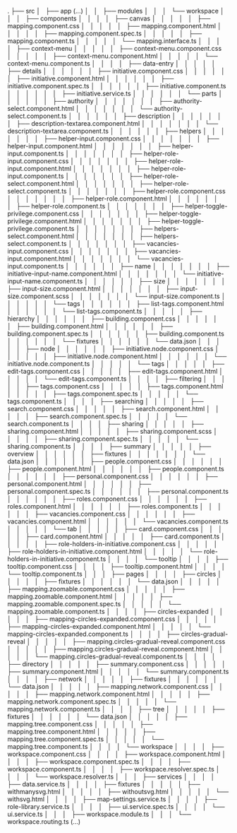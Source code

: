.
├── src
│   ├── app
(...)
│   │   ├── modules
│   │   │   └── workspace
│   │   │   ├── components
│   │   │   │   ├── canvas
│   │   │   │   │   ├── mapping.component.css
│   │   │   │   │   ├── mapping.component.html
│   │   │   │   │   ├── mapping.component.spec.ts
│   │   │   │   │   ├── mapping.component.ts
│   │   │   │   │   └── mapping.interface.ts
│   │   │   │   ├── context-menu
│   │   │   │   │   ├── context-menu.component.css
│   │   │   │   │   ├── context-menu.component.html
│   │   │   │   │   └── context-menu.component.ts
│   │   │   │   ├── data-entry
│   │   │   │   │   ├── details
│   │   │   │   │   │   ├── initiative.component.css
│   │   │   │   │   │   ├── initiative.component.html
│   │   │   │   │   │   ├── initiative.component.spec.ts
│   │   │   │   │   │   ├── initiative.component.ts
│   │   │   │   │   │   ├── initiative.service.ts
│   │   │   │   │   │   └── parts
│   │   │   │   │   │   ├── authority
│   │   │   │   │   │   │   ├── authority-select.component.html
│   │   │   │   │   │   │   └── authority-select.component.ts
│   │   │   │   │   │   ├── description
│   │   │   │   │   │   │   ├── description-textarea.component.html
│   │   │   │   │   │   │   └── description-textarea.component.ts
│   │   │   │   │   │   ├── helpers
│   │   │   │   │   │   │   ├── helper-input.component.css
│   │   │   │   │   │   │   ├── helper-input.component.html
│   │   │   │   │   │   │   ├── helper-input.component.ts
│   │   │   │   │   │   │   ├── helper-role-input.component.css
│   │   │   │   │   │   │   ├── helper-role-input.component.html
│   │   │   │   │   │   │   ├── helper-role-input.component.ts
│   │   │   │   │   │   │   ├── helper-role-select.component.html
│   │   │   │   │   │   │   ├── helper-role-select.component.ts
│   │   │   │   │   │   │   ├── helper-role.component.css
│   │   │   │   │   │   │   ├── helper-role.component.html
│   │   │   │   │   │   │   ├── helper-role.component.ts
│   │   │   │   │   │   │   ├── helper-toggle-privilege.component.css
│   │   │   │   │   │   │   ├── helper-toggle-privilege.component.html
│   │   │   │   │   │   │   ├── helper-toggle-privilege.component.ts
│   │   │   │   │   │   │   ├── helpers-select.component.html
│   │   │   │   │   │   │   ├── helpers-select.component.ts
│   │   │   │   │   │   │   ├── vacancies-input.component.css
│   │   │   │   │   │   │   ├── vacancies-input.component.html
│   │   │   │   │   │   │   └── vacancies-input.component.ts
│   │   │   │   │   │   ├── name
│   │   │   │   │   │   │   ├── initiative-input-name.component.html
│   │   │   │   │   │   │   └── initiative-input-name.component.ts
│   │   │   │   │   │   ├── size
│   │   │   │   │   │   │   ├── input-size.component.html
│   │   │   │   │   │   │   ├── input-size.component.scss
│   │   │   │   │   │   │   └── input-size.component.ts
│   │   │   │   │   │   └── tags
│   │   │   │   │   │   ├── list-tags.component.html
│   │   │   │   │   │   └── list-tags.component.ts
│   │   │   │   │   ├── hierarchy
│   │   │   │   │   │   ├── building.component.css
│   │   │   │   │   │   ├── building.component.html
│   │   │   │   │   │   ├── building.component.spec.ts
│   │   │   │   │   │   ├── building.component.ts
│   │   │   │   │   │   └── fixtures
│   │   │   │   │   │   └── data.json
│   │   │   │   │   ├── node
│   │   │   │   │   │   ├── initiative.node.component.css
│   │   │   │   │   │   ├── initiative.node.component.html
│   │   │   │   │   │   └── initiative.node.component.ts
│   │   │   │   │   └── tags
│   │   │   │   │   ├── edit-tags.component.css
│   │   │   │   │   ├── edit-tags.component.html
│   │   │   │   │   └── edit-tags.component.ts
│   │   │   │   ├── filtering
│   │   │   │   │   ├── tags.component.css
│   │   │   │   │   ├── tags.component.html
│   │   │   │   │   ├── tags.component.spec.ts
│   │   │   │   │   └── tags.component.ts
│   │   │   │   ├── searching
│   │   │   │   │   ├── search.component.css
│   │   │   │   │   ├── search.component.html
│   │   │   │   │   ├── search.component.spec.ts
│   │   │   │   │   └── search.component.ts
│   │   │   │   ├── sharing
│   │   │   │   │   ├── sharing.component.html
│   │   │   │   │   ├── sharing.component.scss
│   │   │   │   │   ├── sharing.component.spec.ts
│   │   │   │   │   └── sharing.component.ts
│   │   │   │   ├── summary
│   │   │   │   │   ├── overview
│   │   │   │   │   │   ├── fixtures
│   │   │   │   │   │   │   └── data.json
│   │   │   │   │   │   ├── people.component.css
│   │   │   │   │   │   ├── people.component.html
│   │   │   │   │   │   ├── people.component.ts
│   │   │   │   │   │   ├── personal.component.css
│   │   │   │   │   │   ├── personal.component.html
│   │   │   │   │   │   ├── personal.component.spec.ts
│   │   │   │   │   │   ├── personal.component.ts
│   │   │   │   │   │   ├── roles.component.css
│   │   │   │   │   │   ├── roles.component.html
│   │   │   │   │   │   ├── roles.component.ts
│   │   │   │   │   │   ├── vacancies.component.css
│   │   │   │   │   │   ├── vacancies.component.html
│   │   │   │   │   │   └── vacancies.component.ts
│   │   │   │   │   └── tab
│   │   │   │   │   ├── card.component.css
│   │   │   │   │   ├── card.component.html
│   │   │   │   │   ├── card.component.ts
│   │   │   │   │   ├── role-holders-in-initiative.component.css
│   │   │   │   │   ├── role-holders-in-initiative.component.html
│   │   │   │   │   └── role-holders-in-initiative.component.ts
│   │   │   │   └── tooltip
│   │   │   │   ├── tooltip.component.css
│   │   │   │   ├── tooltip.component.html
│   │   │   │   └── tooltip.component.ts
│   │   │   ├── pages
│   │   │   │   ├── circles
│   │   │   │   │   ├── fixtures
│   │   │   │   │   │   └── data.json
│   │   │   │   │   ├── mapping.zoomable.component.css
│   │   │   │   │   ├── mapping.zoomable.component.html
│   │   │   │   │   ├── mapping.zoomable.component.spec.ts
│   │   │   │   │   └── mapping.zoomable.component.ts
│   │   │   │   ├── circles-expanded
│   │   │   │   │   ├── mapping-circles-expanded.component.css
│   │   │   │   │   ├── mapping-circles-expanded.component.html
│   │   │   │   │   └── mapping-circles-expanded.component.ts
│   │   │   │   ├── circles-gradual-reveal
│   │   │   │   │   ├── mapping.circles-gradual-reveal.component.css
│   │   │   │   │   ├── mapping.circles-gradual-reveal.component.html
│   │   │   │   │   └── mapping.circles-gradual-reveal.component.ts
│   │   │   │   ├── directory
│   │   │   │   │   ├── summary.component.css
│   │   │   │   │   ├── summary.component.html
│   │   │   │   │   └── summary.component.ts
│   │   │   │   ├── network
│   │   │   │   │   ├── fixtures
│   │   │   │   │   │   └── data.json
│   │   │   │   │   ├── mapping.network.component.css
│   │   │   │   │   ├── mapping.network.component.html
│   │   │   │   │   ├── mapping.network.component.spec.ts
│   │   │   │   │   └── mapping.network.component.ts
│   │   │   │   ├── tree
│   │   │   │   │   ├── fixtures
│   │   │   │   │   │   └── data.json
│   │   │   │   │   ├── mapping.tree.component.css
│   │   │   │   │   ├── mapping.tree.component.html
│   │   │   │   │   ├── mapping.tree.component.spec.ts
│   │   │   │   │   └── mapping.tree.component.ts
│   │   │   │   └── workspace
│   │   │   │   ├── workspace.component.css
│   │   │   │   ├── workspace.component.html
│   │   │   │   ├── workspace.component.spec.ts
│   │   │   │   ├── workspace.component.ts
│   │   │   │   ├── workspace.resolver.spec.ts
│   │   │   │   └── workspace.resolver.ts
│   │   │   ├── services
│   │   │   │   ├── data.service.ts
│   │   │   │   ├── fixtures
│   │   │   │   │   ├── withmanysvg.html
│   │   │   │   │   ├── withoutsvg.html
│   │   │   │   │   └── withsvg.html
│   │   │   │   ├── map-settings.service.ts
│   │   │   │   ├── role-library.service.ts
│   │   │   │   ├── ui.service.spec.ts
│   │   │   │   └── ui.service.ts
│   │   │   ├── workspace.module.ts
│   │   │   └── workspace.routing.ts
(...)
